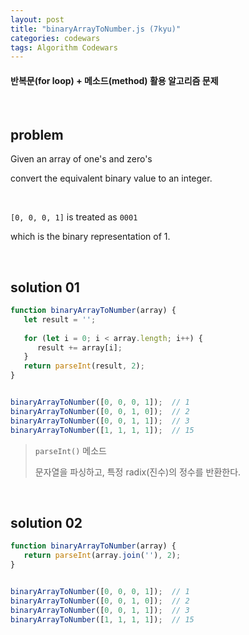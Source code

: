 ```yaml
---
layout: post
title: "binaryArrayToNumber.js (7kyu)"
categories: codewars
tags: Algorithm Codewars
---
```


#### 반복문(for loop) + 메소드(method) 활용 알고리즘 문제

<br>

## problem

Given an array of one's and zero's

convert the equivalent binary value to an integer.

<br>

`[0, 0, 0, 1]` is treated as `0001`

which is the binary representation of 1.

<br>

## solution 01

```javascript
function binaryArrayToNumber(array) {
   let result = '';
   
   for (let i = 0; i < array.length; i++) {
      result += array[i];
   }
   return parseInt(result, 2);
}


binaryArrayToNumber([0, 0, 0, 1]);	// 1
binaryArrayToNumber([0, 0, 1, 0]);	// 2
binaryArrayToNumber([0, 0, 1, 1]);	// 3
binaryArrayToNumber([1, 1, 1, 1]);	// 15
```

> `parseInt()` 메소드
>
> 문자열을 파싱하고, 특정 radix(진수)의 정수를 반환한다.

<br>

## solution 02

```javascript
function binaryArrayToNumber(array) {
   return parseInt(array.join(''), 2);
}


binaryArrayToNumber([0, 0, 0, 1]);	// 1
binaryArrayToNumber([0, 0, 1, 0]);	// 2
binaryArrayToNumber([0, 0, 1, 1]);	// 3
binaryArrayToNumber([1, 1, 1, 1]);	// 15
```

